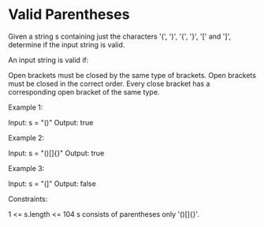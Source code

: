 # Valid Parentheses
Given a string s containing just the characters '(', ')', '{', '}', '[' and ']', determine if the input string is valid.

An input string is valid if:

Open brackets must be closed by the same type of brackets.
Open brackets must be closed in the correct order.
Every close bracket has a corresponding open bracket of the same type.
 

Example 1:

Input: s = "()"
Output: true


Example 2:

Input: s = "()[]{}"
Output: true


Example 3:

Input: s = "(]"
Output: false
 

Constraints:

1 <= s.length <= 104
s consists of parentheses only '()[]{}'.
